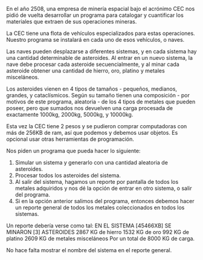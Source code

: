 En el año 2508, una empresa de minería espacial bajo el acrónimo CEC nos pidió de vuelta desarrollar un programa para catalogar y cuantificar los materiales que extraen de sus operaciones mineras.

La CEC tiene una flota de vehículos especializados para estas operaciones. Nuestro programa se instalará en cada uno de esos vehículos, o naves.

Las naves pueden desplazarse a diferentes sistemas, y en cada sistema hay una cantidad determinable de asteroides. Al entrar en un nuevo sistema, la nave debe procesar cada
asteroide secuencialmente, y al minar cada asteroide obtener una cantidad de hierro, oro, platino y metales misceláneos.

Los asteroides vienen en 4 tipos de tamaños - pequeños, medianos, grandes, y cataclísmicos. Según su tamaño tienen una composición - por motivos de este programa, aleatoria - de los 4 tipos de metales que pueden poseer, pero que sumados nos devuelven una carga procesada de exactamente 1000kg, 2000kg, 5000kg, y 10000kg.

Esta vez la CEC tiene 2 pesos y se pudieron comprar computadoras con más de 256KB de ram, así que podemos y debemos usar objetos. Es opcional usar otras herramientas de programación.

Nos piden un programa que pueda hacer lo siguiente:
1) Simular un sistema y generarlo con una cantidad aleatoria de asteroides.
2) Procesar todos los asteroides del sistema.
3) Al salir del sistema, hagamos un reporte por pantalla de todos los metales adquiridos y nos dé la opción de entrar en otro sistema, o salir del programa.
4) Si en la opción anterior salimos del programa, entonces debemos hacer un reporte general de todos los metales coleccionados en todos los sistemas.

Un reporte debería verse como tal:
EN EL SISTEMA [45466XB] SE MINARON [3] ASTEROIDES
2867 KG de hierro
1532 KG de oro
992 KG de platino
2609 KG de metales misceláneos
Por un total de 8000 KG de carga.

No hace falta mostrar el nombre del sistema en el reporte general.
